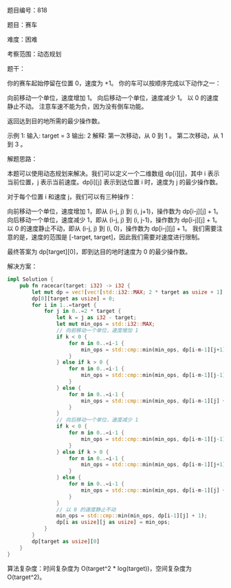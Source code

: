题目编号：818

题目：赛车

难度：困难

考察范围：动态规划

题干：

你的赛车起始停留在位置 0，速度为 +1。 你的车可以按顺序完成以下动作之一：

向前移动一个单位，速度增加 1。
向后移动一个单位，速度减少 1。
以 0 的速度静止不动。
注意车速不能为负，因为没有倒车功能。 

返回达到目的地所需的最少操作数。

示例 1:
输入: 
target = 3
输出: 2
解释: 
第一次移动，从 0 到 1 。
第二次移动，从 1 到 3 。

解题思路：

本题可以使用动态规划来解决。我们可以定义一个二维数组 dp[i][j]，其中 i 表示当前位置，j 表示当前速度。dp[i][j] 表示到达位置 i 时，速度为 j 的最少操作数。

对于每个位置 i 和速度 j，我们可以有三种操作：

向前移动一个单位，速度增加 1，即从 (i-j, j) 到 (i, j+1)，操作数为 dp[i-j][j] + 1。
向后移动一个单位，速度减少 1，即从 (i-j, j) 到 (i, j-1)，操作数为 dp[i-j][j] + 1。
以 0 的速度静止不动，即从 (i-j, j) 到 (i, 0)，操作数为 dp[i-j][j] + 1。
我们需要注意的是，速度的范围是 [-target, target]，因此我们需要对速度进行限制。

最终答案为 dp[target][0]，即到达目的地时速度为 0 的最少操作数。

解决方案：

```rust
impl Solution {
    pub fn racecar(target: i32) -> i32 {
        let mut dp = vec![vec![std::i32::MAX; 2 * target as usize + 1]; 2 * target as usize + 1];
        dp[0][target as usize] = 0;
        for i in 1..=target {
            for j in 0..=2 * target {
                let k = j as i32 - target;
                let mut min_ops = std::i32::MAX;
                // 向前移动一个单位，速度增加 1
                if k < 0 {
                    for m in 0..=i-1 {
                        min_ops = std::cmp::min(min_ops, dp[i-m-1][j+1] + m + 1);
                    }
                } else if k > 0 {
                    for m in 0..=i-1 {
                        min_ops = std::cmp::min(min_ops, dp[i-m-1][j-1] + m + 1);
                    }
                } else {
                    for m in 0..=i-1 {
                        min_ops = std::cmp::min(min_ops, dp[i-m-1][j] + m + 1);
                    }
                }
                // 向后移动一个单位，速度减少 1
                if k < 0 {
                    for m in 0..=i-1 {
                        min_ops = std::cmp::min(min_ops, dp[i-m-1][j-1] + m + 1);
                    }
                } else if k > 0 {
                    for m in 0..=i-1 {
                        min_ops = std::cmp::min(min_ops, dp[i-m-1][j+1] + m + 1);
                    }
                } else {
                    for m in 0..=i-1 {
                        min_ops = std::cmp::min(min_ops, dp[i-m-1][j] + m + 1);
                    }
                }
                // 以 0 的速度静止不动
                min_ops = std::cmp::min(min_ops, dp[i-1][j] + 1);
                dp[i as usize][j as usize] = min_ops;
            }
        }
        dp[target as usize][0]
    }
}
```

算法复杂度：时间复杂度为 O(target^2 * log(target))，空间复杂度为 O(target^2)。